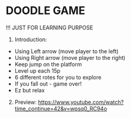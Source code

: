 # DOODLE GAME
!!! JUST FOR LEARNING PURPOSE

1. Introduction:
- Using Left arrow (move player to the left)
- Using Right arrow (move player to the right)
- Keep jump on the platform
- Level up each 15p
- 6 different rotes for you to explore
- If you fall out - game over!
- Ez but relax

2. Preview: https://www.youtube.com/watch?time_continue=42&v=wpsq0_RC94o
